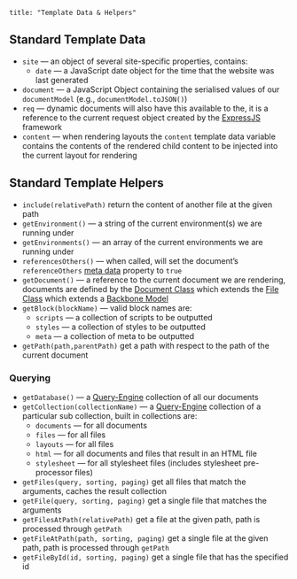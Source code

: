 ```
title: "Template Data & Helpers"
```

## Standard Template Data

- `site` &mdash; an object of several site-specific properties, contains:
	- `date` &mdash; a JavaScript date object for the time that the website was last generated
- `document` &mdash; a JavaScript Object containing the serialised values of our `documentModel` (e.g., `documentModel.toJSON()`)
- `req` &mdash; dynamic documents will also have this available to the, it is a reference to the current request object created by the [ExpressJS](http://expressjs.com) framework
- `content` &mdash; when rendering layouts the `content` template data variable contains the contents of the rendered child content to be injected into the current layout for rendering

## Standard Template Helpers

- `include(relativePath)` return the content of another file at the given path
- `getEnvironment()` &mdash; a string of the current environment(s) we are running under
- `getEnvironments()` &mdash; an array of the current environments we are running under
- `referencesOthers()` &mdash; when called, will set the document’s `referenceOthers` [meta data](/docpad/meta-data) property to `true`
- `getDocument()` &mdash; a reference to the current document we are rendering, documents are defined by the [Document Class][] which extends the [File Class][] which extends a [Backbone Model][]
- `getBlock(blockName)` &mdash; valid block names are:
	- `scripts` &mdash; a collection of scripts to be outputted
	- `styles` &mdash; a collection of styles to be outputted
	- `meta` &mdash; a collection of meta to be outputted
- `getPath(path,parentPath)` get a path with respect to the path of the current document

### Querying

- `getDatabase()` &mdash; a [Query-Engine][] collection of all our documents
- `getCollection(collectionName)` &mdash; a [Query-Engine][] collection of a particular sub collection, built in collections are:
	- `documents` &mdash; for all documents
	- `files` &mdash; for all files
	- `layouts` &mdash; for all files
	- `html` &mdash; for all documents and files that result in an HTML file
	- `stylesheet` &mdash; for all stylesheet files (includes stylesheet pre-processor files)
- `getFiles(query, sorting, paging)` get all files that match the arguments, caches the result collection
- `getFile(query, sorting, paging)` get a single file that matches the arguments
- `getFilesAtPath(relativePath)` get a file at the given path, path is processed through `getPath`
- `getFileAtPath(path, sorting, paging)` get a single file at the given path, path is processed through `getPath`
- `getFileById(id, sorting, paging)` get a single file that has the specified id

[Document Class]: https://github.com/bevry/docpad/blob/master/src/lib/models/document.coffee
[File Class]: https://github.com/bevry/docpad/blob/master/src/lib/models/file.coffee
[Backbone Model]: http://documentcloud.github.com/backbone/#Model
[Query-Engine]: https://github.com/bevry/query-engine